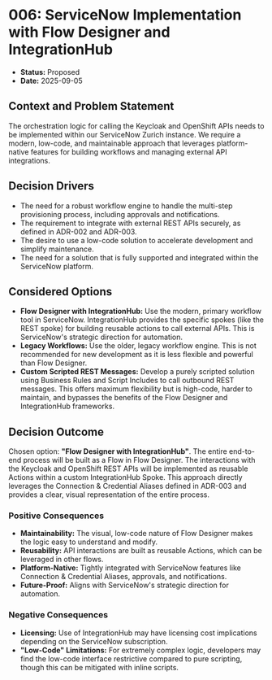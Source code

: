 # 006: ServiceNow Implementation with Flow Designer and IntegrationHub

*   **Status:** Proposed
*   **Date:** 2025-09-05

## Context and Problem Statement

The orchestration logic for calling the Keycloak and OpenShift APIs needs to be implemented within our ServiceNow Zurich instance. We require a modern, low-code, and maintainable approach that leverages platform-native features for building workflows and managing external API integrations.

## Decision Drivers

*   The need for a robust workflow engine to handle the multi-step provisioning process, including approvals and notifications.
*   The requirement to integrate with external REST APIs securely, as defined in ADR-002 and ADR-003.
*   The desire to use a low-code solution to accelerate development and simplify maintenance.
*   The need for a solution that is fully supported and integrated within the ServiceNow platform.

## Considered Options

*   **Flow Designer with IntegrationHub:** Use the modern, primary workflow tool in ServiceNow. IntegrationHub provides the specific spokes (like the REST spoke) for building reusable actions to call external APIs. This is ServiceNow's strategic direction for automation.
*   **Legacy Workflows:** Use the older, legacy workflow engine. This is not recommended for new development as it is less flexible and powerful than Flow Designer.
*   **Custom Scripted REST Messages:** Develop a purely scripted solution using Business Rules and Script Includes to call outbound REST messages. This offers maximum flexibility but is high-code, harder to maintain, and bypasses the benefits of the Flow Designer and IntegrationHub frameworks.

## Decision Outcome

Chosen option: **"Flow Designer with IntegrationHub"**. The entire end-to-end process will be built as a Flow in Flow Designer. The interactions with the Keycloak and OpenShift REST APIs will be implemented as reusable Actions within a custom IntegrationHub Spoke. This approach directly leverages the Connection & Credential Aliases defined in ADR-003 and provides a clear, visual representation of the entire process.

### Positive Consequences

*   **Maintainability:** The visual, low-code nature of Flow Designer makes the logic easy to understand and modify.
*   **Reusability:** API interactions are built as reusable Actions, which can be leveraged in other flows.
*   **Platform-Native:** Tightly integrated with ServiceNow features like Connection & Credential Aliases, approvals, and notifications.
*   **Future-Proof:** Aligns with ServiceNow's strategic direction for automation.

### Negative Consequences

*   **Licensing:** Use of IntegrationHub may have licensing cost implications depending on the ServiceNow subscription.
*   **"Low-Code" Limitations:** For extremely complex logic, developers may find the low-code interface restrictive compared to pure scripting, though this can be mitigated with inline scripts.
